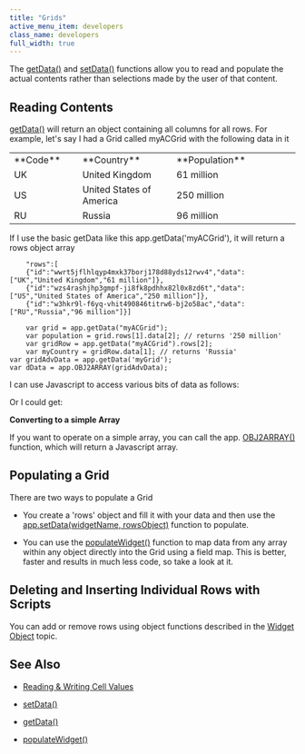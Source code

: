 ```yaml
---
title: "Grids"
active_menu_item: developers
class_name: developers
full_width: true
---
```



The [getData()](../../../../client-api/widget-data-state-manipulation/getdata) and [setData()](../../../../client-api/widget-data-state-manipulation/setdata) functions allow you to read and populate the actual contents rather than selections made by the user of that content.

## Reading Contents

[getData()](../../../../client-api/widget-data-state-manipulation/getdata) will return an object containing all columns for all rows. For example, let's say I had a Grid called myACGrid with the following data in it

<table>
<tr>
<td width="75">
**Code**

</td>
<td width="22">
</td>
<td width="183">
**Country**

</td>
<td width="27">
</td>
<td width="394">
**Population**

</td>
</tr>
<tr>
<td width="75">
UK

</td>
<td width="22">
</td>
<td width="183">
United Kingdom

</td>
<td width="27">
</td>
<td width="394">
61 million

</td>
</tr>
<tr>
<td width="75">
US

</td>
<td width="22">
</td>
<td width="183">
United States of America

</td>
<td width="27">
</td>
<td width="394">
250 million

</td>
</tr>
<tr>
<td width="75">
RU

</td>
<td width="22">
</td>
<td width="183">
Russia

</td>
<td width="27">
</td>
<td width="394">
96 million

</td>
</tr>
</table>

If I use the basic getData like this app.getData('myACGrid'), it will return a rows object array

        "rows":[
        {"id":"wwrt5jflhlqyp4mxk37borj178d88yds12rwv4","data":["UK","United Kingdom","61 million"]},
        {"id":"wzs4rashjhp3gmpf-ji8fk8pdhhx82l0x8zd6t","data":["US","United States of America","250 million"]},
        {"id":"w3hkr9l-f6yq-vhit490846titrw6-bj2o58ac","data":["RU","Russia","96 million"]}]
     
        var grid = app.getData("myACGrid");
        var population = grid.rows[1].data[2]; // returns '250 million'
        var gridRow = app.getData("myACGrid").rows[2];
        var myCountry = gridRow.data[1]; // returns 'Russia'
    var gridAdvData = app.getData('myGrid');
    var dData = app.OBJ2ARRAY(gridAdvData);
     
   

I can use Javascript to access various bits of data as follows:

Or I could get:

**Converting to a simple Array**

If you want to operate on a simple array, you can call the app. [OBJ2ARRAY()](../../../../client-api/conversion-functions/advancedtoarray) function, which will return a Javascript array.

## Populating a Grid

There are two ways to populate a Grid

 - You create a 'rows' object and fill it with your data and then use the [app.setData(widgetName, rowsObject)](../../../../client-api/widget-data-state-manipulation/setdata) function to populate.

 - You can use the [populateWidget()](../../../../client-api/widget-data-state-manipulation/populatewidget/) function to map data from any array within any object directly into the Grid using a field map. This is better, faster and results in much less code, so take a look at it.

## Deleting and Inserting Individual Rows with Scripts

You can add or remove rows using object functions described in the [Widget Object](../../../../client-api/objects-titbits/widget-object) topic.

## See Also

 - [Reading & Writing Cell Values](../widget-values-reading-writing-user-entered-data/grids-repeater-containers)

 - [setData()](../../../../client-api/widget-data-state-manipulation/setdata)

 - [getData()](../../../../client-api/widget-data-state-manipulation/getdata)

 - [populateWidget()](../../../../client-api/widget-data-state-manipulation/populatewidget/)

